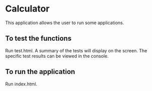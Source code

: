# Calculator
This application allows the user to run some applications.

## To test the functions
Run test.html. A summary of the tests will display on the screen.  The specific test results can be viewed in the console.

## To run the application
Run index.html.